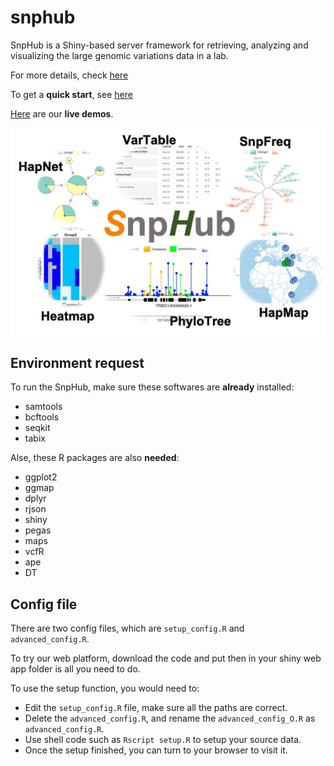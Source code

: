 # snphub

SnpHub is a Shiny-based server framework for retrieving, analyzing and visualizing the large genomic variations data in a lab.

For more details, check [here](https://esctrionsit.github.io/snphub_tutorial/)

To get a **quick start**, see [here](https://esctrionsit.github.io/snphub_tutorial/content/Setup/quickstart.html)

[Here](http://wheat.cau.edu.cn/Wheat_SnpHub_Portal/) are our **live demos**.

![](SnpHub.jpg)

## Environment request

To run the SnpHub, make sure these softwares are **already** installed:
- samtools
- bcftools
- seqkit
- tabix

Alse, these R packages are also **needed**:
- ggplot2
- ggmap
- dplyr
- rjson
- shiny
- pegas
- maps
- vcfR
- ape
- DT

## Config file

There are two config files, which are `setup_config.R` and `advanced_config.R`.

To try our web platform, download the code and put then in your shiny web app folder is all you need to do.

To use the setup function, you would need to:
- Edit the `setup_config.R` file, make sure all the paths are correct.
- Delete the `advanced_config.R`, and rename the `advanced_config_O.R` as `advanced_config.R`.
- Use shell code such as `Rscript setup.R` to setup your source data.
- Once the setup finished, you can turn to your browser to visit it.